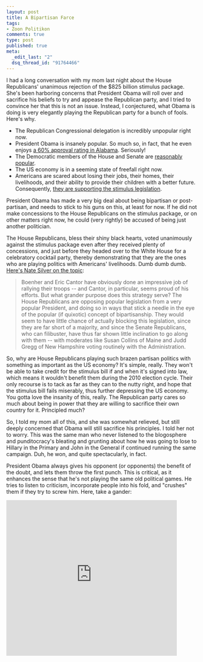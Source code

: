```yaml
--- 
layout: post
title: A Bipartisan Farce
tags: 
- Zoon Politikon
comments: true
type: post
published: true
meta: 
  _edit_last: "2"
  dsq_thread_id: "91764466"
---
```

I had a long conversation with my mom last night about the House Republicans' unanimous rejection of the $825 billion stimulus package. She's been harboring concerns that President Obama will roll over and sacrifice his beliefs to try and appease the Republican party, and I tried to convince her that this is not an issue. Instead, I conjectured, what Obama is doing is very elegantly playing the Republican party for a bunch of fools. Here's why.
<ul>
	<li>The Republican Congressional delegation is incredibly unpopular right now.</li>
	<li>President Obama is insanely popular. So much so, in fact, that he even enjoys <a href="http://www.surveyusa.com/index.php/2009/01/22/alabama-obama-approval-rating-at-60-on-day-1/">a 60% approval rating in Alabama</a>. Seriously!</li>
	<li>The Democratic members of the House and Senate are <a href="http://www.talkingpointsmemo.com/archives/2009/01/lay_of_the_land_1.php">reasonably popular</a>.</li>
	<li>The US economy is in a seeming state of freefall right now.</li>
	<li>Americans are scared about losing their jobs, their homes, their livelihoods, and their ability to provide their children with a better future. Consequently, <a href="http://www.pollster.com/blogs/economic_stimulus_and_the_many.php">they are supporting the stimulus legislation</a>.</li>
</ul>
President Obama has made a very big deal about being bipartisan or post-partisan, and needs to stick to his guns on this, at least for now. If he did not make concessions to the House Republicans on the stimulus package, or on other matters right now, he could (very rightly) be accused of being just another politician.

The House Republicans, bless their shiny black hearts, voted unanimously against the stimulus package even after they received plenty of concessions, and just before they headed over to the White House for a celebratory cocktail party, thereby demonstrating that they are the ones who are playing politics with Americans' livelihoods. Dumb dumb dumb. <a href="http://www.fivethirtyeight.com/2009/01/republican-death-spiral.html">Here's Nate Silver on the topic</a>:
<blockquote>Boenher and Eric Cantor have obviously done an impressive job of rallying their troops -- and Cantor, in particular, seems proud of his efforts. But what grander purpose does this strategy serve? The House Republicans are opposing popular legislation from a very popular President, and doing so in ways that stick a needle in the eye of the popular (if quixotic) concept of bipartisanship. They would seem to have little chance of actually blocking this legislation, since they are far short of a majority, and since the Senate Republicans, who can filibuster, have thus far shown little inclination to go along with them -- with moderates like Susan Collins of Maine and Judd Gregg of New Hampshire voting routinely with the Administration.</blockquote>
So, why are House Republicans playing such brazen partisan politics with something as important as the US economy? It's simple, really. They won't be able to take credit for the stimulus bill if and when it's signed into law, which means it wouldn't benefit them during the 2010 election cycle. Their only recourse is to tack as far as they can to the nutty right, and hope that the stimulus bill fails miserably, thus further depressing the US economy. You gotta love the insanity of this, really. The Republican party cares so much about being in power that they are willing to sacrifice their own country for it. Principled much?

So, I told my mom all of this, and she was somewhat relieved, but still deeply concerned that Obama will still sacrifice his principles. I told her not to worry. This was the same man who never listened to the blogosphere and punditocracy's bleating and grunting about how he was going to lose to Hillary in the Primary and John in the General if continued running the same campaign. Duh, he won, and quite spectacularly, in fact.

President Obama always gives his opponent (or opponents) the benefit of the doubt, and lets them throw the first punch. This is critical, as it enhances the sense that he's not playing the same old political games. He tries to listen to criticism, incorporate people into his fold, and "crushes" them if they try to screw him. Here, take a gander:

<iframe src="http://www.dailykostv.com/embed/000176.html" width="450" height="410" frameborder="0" scrolling="no"></iframe>
